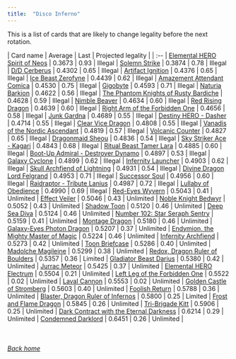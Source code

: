 ```yaml
---
title:  "Disco Inferno"
---
```


This is a list of cards that are likely to change legality before the next rotation.

| Card name | Average | Last | Projected legality |
| :-- |
[Elemental HERO Spirit of Neos](https://db.ygoprodeck.com/card/?search=Elemental%20HERO%20Spirit%20of%20Neos) | 0.3673 | 0.93 | Illegal |
[Solemn Strike](https://db.ygoprodeck.com/card/?search=Solemn%20Strike) | 0.3874 | 0.78 | Illegal |
[D/D Cerberus](https://db.ygoprodeck.com/card/?search=D/D%20Cerberus) | 0.4302 | 0.65 | Illegal |
[Artifact Ignition](https://db.ygoprodeck.com/card/?search=Artifact%20Ignition) | 0.4376 | 0.65 | Illegal |
[Ice Beast Zerofyne](https://db.ygoprodeck.com/card/?search=Ice%20Beast%20Zerofyne) | 0.4439 | 0.62 | Illegal |
[Amazement Attendant Comica](https://db.ygoprodeck.com/card/?search=Amazement%20Attendant%20Comica) | 0.4530 | 0.75 | Illegal |
[Gigobyte](https://db.ygoprodeck.com/card/?search=Gigobyte) | 0.4593 | 0.71 | Illegal |
[Naturia Barkion](https://db.ygoprodeck.com/card/?search=Naturia%20Barkion) | 0.4622 | 0.56 | Illegal |
[The Phantom Knights of Rusty Bardiche](https://db.ygoprodeck.com/card/?search=The%20Phantom%20Knights%20of%20Rusty%20Bardiche) | 0.4628 | 0.59 | Illegal |
[Nimble Beaver](https://db.ygoprodeck.com/card/?search=Nimble%20Beaver) | 0.4634 | 0.60 | Illegal |
[Red Rising Dragon](https://db.ygoprodeck.com/card/?search=Red%20Rising%20Dragon) | 0.4639 | 0.60 | Illegal |
[Right Arm of the Forbidden One](https://db.ygoprodeck.com/card/?search=Right%20Arm%20of%20the%20Forbidden%20One) | 0.4656 | 0.58 | Illegal |
[Junk Gardna](https://db.ygoprodeck.com/card/?search=Junk%20Gardna) | 0.4689 | 0.55 | Illegal |
[Destiny HERO - Dasher](https://db.ygoprodeck.com/card/?search=Destiny%20HERO%20-%20Dasher) | 0.4714 | 0.55 | Illegal |
[Clear Vice Dragon](https://db.ygoprodeck.com/card/?search=Clear%20Vice%20Dragon) | 0.4808 | 0.55 | Illegal |
[Vanadis of the Nordic Ascendant](https://db.ygoprodeck.com/card/?search=Vanadis%20of%20the%20Nordic%20Ascendant) | 0.4819 | 0.57 | Illegal |
[Volcanic Counter](https://db.ygoprodeck.com/card/?search=Volcanic%20Counter) | 0.4827 | 0.65 | Illegal |
[Dragonmaid Sheou](https://db.ygoprodeck.com/card/?search=Dragonmaid%20Sheou) | 0.4836 | 0.54 | Illegal |
[Sky Striker Ace - Kagari](https://db.ygoprodeck.com/card/?search=Sky%20Striker%20Ace%20-%20Kagari) | 0.4843 | 0.68 | Illegal |
[Ritual Beast Tamer Lara](https://db.ygoprodeck.com/card/?search=Ritual%20Beast%20Tamer%20Lara) | 0.4885 | 0.60 | Illegal |
[Boot-Up Admiral - Destroyer Dynamo](https://db.ygoprodeck.com/card/?search=Boot-Up%20Admiral%20-%20Destroyer%20Dynamo) | 0.4897 | 0.53 | Illegal |
[Galaxy Cyclone](https://db.ygoprodeck.com/card/?search=Galaxy%20Cyclone) | 0.4899 | 0.62 | Illegal |
[Infernity Launcher](https://db.ygoprodeck.com/card/?search=Infernity%20Launcher) | 0.4903 | 0.62 | Illegal |
[Skull Archfiend of Lightning](https://db.ygoprodeck.com/card/?search=Skull%20Archfiend%20of%20Lightning) | 0.4931 | 0.54 | Illegal |
[Divine Dragon Lord Felgrand](https://db.ygoprodeck.com/card/?search=Divine%20Dragon%20Lord%20Felgrand) | 0.4953 | 0.71 | Illegal |
[Successor Soul](https://db.ygoprodeck.com/card/?search=Successor%20Soul) | 0.4956 | 0.60 | Illegal |
[Raidraptor - Tribute Lanius](https://db.ygoprodeck.com/card/?search=Raidraptor%20-%20Tribute%20Lanius) | 0.4987 | 0.72 | Illegal |
[Lullaby of Obedience](https://db.ygoprodeck.com/card/?search=Lullaby%20of%20Obedience) | 0.4990 | 0.69 | Illegal |
[Red-Eyes Wyvern](https://db.ygoprodeck.com/card/?search=Red-Eyes%20Wyvern) | 0.5043 | 0.41 | Unlimited |
[Effect Veiler](https://db.ygoprodeck.com/card/?search=Effect%20Veiler) | 0.5046 | 0.43 | Unlimited |
[Noble Knight Bedwyr](https://db.ygoprodeck.com/card/?search=Noble%20Knight%20Bedwyr) | 0.5052 | 0.43 | Unlimited |
[Shadow Toon](https://db.ygoprodeck.com/card/?search=Shadow%20Toon) | 0.5120 | 0.46 | Unlimited |
[Deep Sea Diva](https://db.ygoprodeck.com/card/?search=Deep%20Sea%20Diva) | 0.5124 | 0.46 | Unlimited |
[Number 102: Star Seraph Sentry](https://db.ygoprodeck.com/card/?search=Number%20102:%20Star%20Seraph%20Sentry) | 0.5159 | 0.41 | Unlimited |
[Montage Dragon](https://db.ygoprodeck.com/card/?search=Montage%20Dragon) | 0.5180 | 0.46 | Unlimited |
[Galaxy-Eyes Photon Dragon](https://db.ygoprodeck.com/card/?search=Galaxy-Eyes%20Photon%20Dragon) | 0.5207 | 0.37 | Unlimited |
[Endymion, the Mighty Master of Magic](https://db.ygoprodeck.com/card/?search=Endymion,%20the%20Mighty%20Master%20of%20Magic) | 0.5224 | 0.46 | Unlimited |
[Infernity Archfiend](https://db.ygoprodeck.com/card/?search=Infernity%20Archfiend) | 0.5273 | 0.42 | Unlimited |
[Toon Briefcase](https://db.ygoprodeck.com/card/?search=Toon%20Briefcase) | 0.5286 | 0.40 | Unlimited |
[Madolche Magileine](https://db.ygoprodeck.com/card/?search=Madolche%20Magileine) | 0.5299 | 0.38 | Unlimited |
[Redox, Dragon Ruler of Boulders](https://db.ygoprodeck.com/card/?search=Redox,%20Dragon%20Ruler%20of%20Boulders) | 0.5357 | 0.36 | Limited |
[Gladiator Beast Darius](https://db.ygoprodeck.com/card/?search=Gladiator%20Beast%20Darius) | 0.5380 | 0.42 | Unlimited |
[Jurrac Meteor](https://db.ygoprodeck.com/card/?search=Jurrac%20Meteor) | 0.5425 | 0.37 | Unlimited |
[Elemental HERO Electrum](https://db.ygoprodeck.com/card/?search=Elemental%20HERO%20Electrum) | 0.5504 | 0.21 | Unlimited |
[Left Leg of the Forbidden One](https://db.ygoprodeck.com/card/?search=Left%20Leg%20of%20the%20Forbidden%20One) | 0.5522 | 0.02 | Unlimited |
[Laval Cannon](https://db.ygoprodeck.com/card/?search=Laval%20Cannon) | 0.5553 | 0.02 | Unlimited |
[Golden Castle of Stromberg](https://db.ygoprodeck.com/card/?search=Golden%20Castle%20of%20Stromberg) | 0.5603 | 0.40 | Unlimited |
[Foolish Return](https://db.ygoprodeck.com/card/?search=Foolish%20Return) | 0.5788 | 0.36 | Unlimited |
[Blaster, Dragon Ruler of Infernos](https://db.ygoprodeck.com/card/?search=Blaster,%20Dragon%20Ruler%20of%20Infernos) | 0.5800 | 0.25 | Limited |
[Frost and Flame Dragon](https://db.ygoprodeck.com/card/?search=Frost%20and%20Flame%20Dragon) | 0.5845 | 0.26 | Unlimited |
[Tri-Brigade Kitt](https://db.ygoprodeck.com/card/?search=Tri-Brigade%20Kitt) | 0.5906 | 0.25 | Unlimited |
[Dark Contract with the Eternal Darkness](https://db.ygoprodeck.com/card/?search=Dark%20Contract%20with%20the%20Eternal%20Darkness) | 0.6214 | 0.29 | Unlimited |
[Condemned Darklord](https://db.ygoprodeck.com/card/?search=Condemned%20Darklord) | 0.6451 | 0.26 | Unlimited |

<br>

###### [Back home](index)